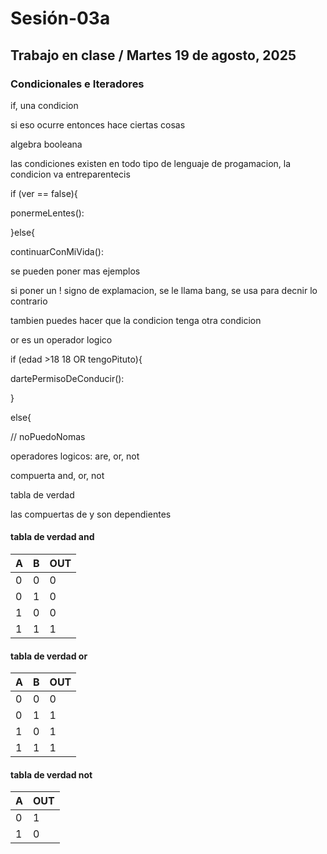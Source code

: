 # Sesión-03a

## Trabajo en clase / Martes 19 de agosto, 2025

### Condicionales e Iteradores

if, una condicion

si eso ocurre entonces hace ciertas cosas

algebra booleana

las condiciones existen en todo tipo de lenguaje de progamacion, la condicion va entreparentecis 

if (ver == false){

ponermeLentes():

}else{

continuarConMiVida():

se pueden poner mas ejemplos

si poner un ! signo de explamacion, se le llama bang, se usa para decnir lo contrario

tambien puedes hacer que la condicion tenga otra condicion

or es un operador logico

if (edad >18 18 OR tengoPituto){

dartePermisoDeConducir():

}

else{

// noPuedoNomas

operadores logicos: are, or, not

compuerta and, or, not

tabla de verdad

las compuertas de y son dependientes

#### tabla de verdad and

| A 	| B 	| OUT 	|
|---	|---	|-----	|
| 0 	| 0 	| 0   	|
| 0 	| 1 	| 0   	|
| 1 	| 0 	| 0   	|
| 1 	| 1 	| 1   	|

#### tabla de verdad or

| A 	| B 	| OUT 	|
|---	|---	|-----	|
| 0 	| 0 	| 0   	|
| 0 	| 1 	| 1   	|
| 1 	| 0 	| 1   	|
| 1 	| 1 	| 1   	|

#### tabla de verdad not

| A 	| OUT 	|
|---	|-----	|
| 0 	| 1   	|
| 1 	| 0   	|
